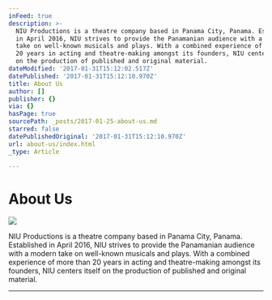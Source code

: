 ```yaml
---
inFeed: true
description: >-
  NIU Productions is a theatre company based in Panama City, Panama. Established
  in April 2016, NIU strives to provide the Panamanian audience with a modern
  take on well-known musicals and plays. With a combined experience of more than
  20 years in acting and theatre-making amongst its founders, NIU centers itself
  on the production of published and original material.
dateModified: '2017-01-31T15:12:02.517Z'
datePublished: '2017-01-31T15:12:10.970Z'
title: About Us
author: []
publisher: {}
via: {}
hasPage: true
sourcePath: _posts/2017-01-25-about-us.md
starred: false
datePublishedOriginal: '2017-01-31T15:12:10.970Z'
url: about-us/index.html
_type: Article

---
```

# About Us
![](https://imgflo.herokuapp.com/graph/2b2431f8e7ba7b0/e42a3941556a1e9e1a3c334b8905301c/croprotate.png?cropheight=695&cropwidth=695&degrees=0&input=https%3A%2F%2Fthe-grid-user-content.s3-us-west-2.amazonaws.com%2Fe985e971-985e-48a6-ab9a-38d97776876d.png&x=5&y=5)

NIU Productions is a theatre company based in Panama City, Panama. Established in April 2016, NIU strives to provide the Panamanian audience with a modern take on well-known musicals and plays. With a combined experience of more than 20 years in acting and theatre-making amongst its founders, NIU centers itself on the production of published and original material.

---